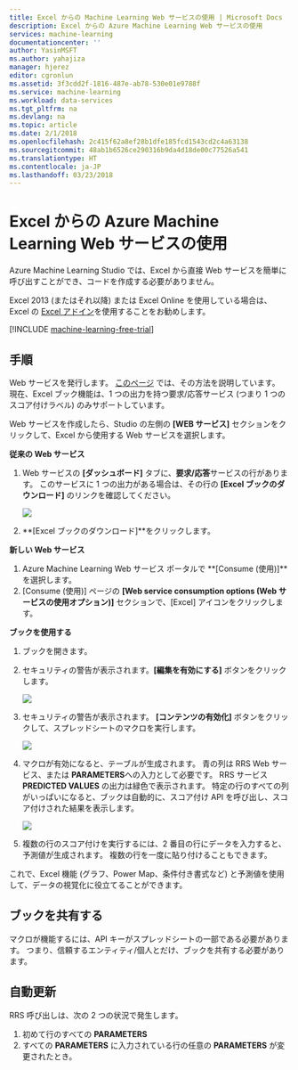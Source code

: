 ```yaml
---
title: Excel からの Machine Learning Web サービスの使用 | Microsoft Docs
description: Excel からの Azure Machine Learning Web サービスの使用
services: machine-learning
documentationcenter: ''
author: YasinMSFT
ms.author: yahajiza
manager: hjerez
editor: cgronlun
ms.assetid: 3f3cdd2f-1816-487e-ab78-530e01e9788f
ms.service: machine-learning
ms.workload: data-services
ms.tgt_pltfrm: na
ms.devlang: na
ms.topic: article
ms.date: 2/1/2018
ms.openlocfilehash: 2c415f62a8ef28b1dfe185fcd1543cd2c4a63138
ms.sourcegitcommit: 48ab1b6526ce290316b9da4d18de00c77526a541
ms.translationtype: HT
ms.contentlocale: ja-JP
ms.lasthandoff: 03/23/2018
---
```

# <a name="consuming-an-azure-machine-learning-web-service-from-excel"></a>Excel からの Azure Machine Learning Web サービスの使用
 Azure Machine Learning Studio では、Excel から直接 Web サービスを簡単に呼び出すことができ、コードを作成する必要がありません。

Excel 2013 (またはそれ以降) または Excel Online を使用している場合は、Excel の [Excel アドイン](excel-add-in-for-web-services.md)を使用することをお勧めします。

[!INCLUDE [machine-learning-free-trial](../../../includes/machine-learning-free-trial.md)]

## <a name="steps"></a>手順
Web サービスを発行します。 [このページ](walkthrough-5-publish-web-service.md) では、その方法を説明しています。 現在、Excel ブック機能は、1 つの出力を持つ要求/応答サービス (つまり 1 つのスコア付けラベル) のみサポートしています。 

Web サービスを作成したら、Studio の左側の **[WEB サービス]** セクションをクリックして、Excel から使用する Web サービスを選択します。

**従来の Web サービス**

1. Web サービスの **[ダッシュボード]** タブに、**要求/応答**サービスの行があります。 このサービスに 1 つの出力がある場合は、その行の **[Excel ブックのダウンロード]** のリンクを確認してください。
   
    ![][1]
2. **[Excel ブックのダウンロード]**をクリックします。

**新しい Web サービス**

1. Azure Machine Learning Web サービス ポータルで **[Consume (使用)]**を選択します。
2. [Consume (使用)] ページの **[Web service consumption options (Web サービスの使用オプション)]** セクションで、[Excel] アイコンをクリックします。

**ブックを使用する**

1. ブックを開きます。
2. セキュリティの警告が表示されます。**[編集を有効にする]** ボタンをクリックします。
   
    ![][2]
3. セキュリティの警告が表示されます。 **[コンテンツの有効化]** ボタンをクリックして、スプレッドシートのマクロを実行します。
   
    ![][3]
4. マクロが有効になると、テーブルが生成されます。 青の列は RRS Web サービス、または **PARAMETERS**への入力として必要です。 RRS サービス **PREDICTED VALUES** の出力は緑色で表示されます。 特定の行のすべての列がいっぱいになると、ブックは自動的に、スコア付け API を呼び出し、スコア付けされた結果を表示します。
   
    ![][4]
5. 複数の行のスコア付けを実行するには、2 番目の行にデータを入力すると、予測値が生成されます。 複数の行を一度に貼り付けることもできます。

これで、Excel 機能 (グラフ、Power Map、条件付き書式など) と予測値を使用して、データの視覚化に役立てることができます。    

## <a name="sharing-your-workbook"></a>ブックを共有する
マクロが機能するには、API キーがスプレッドシートの一部である必要があります。 つまり、信頼するエンティティ/個人とだけ、ブックを共有する必要があります。

## <a name="automatic-updates"></a>自動更新
RRS 呼び出しは、次の 2 つの状況で発生します。

1. 初めて行のすべての **PARAMETERS**
2. すべての **PARAMETERS** に入力されている行の任意の **PARAMETERS** が変更されたとき。

[1]: ./media/consuming-from-excel/excellink.png
[2]: ./media/consuming-from-excel/enableeditting.png
[3]: ./media/consuming-from-excel/enablecontent.png
[4]: ./media/consuming-from-excel/sampletable.png

